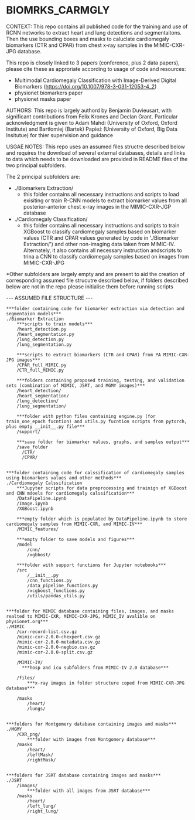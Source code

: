 # BIOMRKS_CARMGLY

CONTEXT:
This repo contains all published code for the training and use of RCNN networks to extract heart and lung detections and segmentaitons. Then the use bounding boxes and masks to caluclate cardiomegaly biomarkers (CTR and CPAR) from chest x-ray samples in the MIMIC-CXR-JPG database.

This repo is closely linked to 3 papers (conference, plus 2 data papers), please cite these as approriate according to usage of code and resources:
- Multimodal Cardiomegaly Classification with Image-Derived Digital Biomarkers (https://doi.org/10.1007/978-3-031-12053-4_2)
- physionet biomarkers paper
- physionet masks paper

AUTHORS:
This repo is largely authord by Benjamin Duvieusart, with significant contributions from Felix Krones and Declan Grant. Particular acknowledgment is given to Adam Mahdi (University of Oxford, Oxford Institute) and Bartłomiej (Bartek) Papież (University of Oxford, Big Data Insitutue) for thier supervision and guidance

USGAE NOTES:
This repo uses an assumed files structre described below and requires the download of several external databases, details and links to data which needs to be downloaded are provided in README files of the two principal subfolders. 

The 2 principal subfolders are:
- ./Biomarkers Extraction/ 
  - this folder contains all necessary instructions and scripts to load exisiting or train R-CNN models to extract biomarker values from all posterior-anterior chest x-ray images in the MIMIC-CXR-JGP database
- ./Cardiomegaly Classification/
  - this folder contains all necessary instructions and scripts to train XGBoost to classify cardiomegaly samples based on biomarker values (CTR and CPAR values generated by code in './Biomarker Extraction/') and other non-imaging data taken from MIMIC-IV. Alternately, it also contains all necessary instruction andscripts to trina a CNN to classify cardiomegaly samples based on images from MIMIC-CXR-JPG

*Other subfolders are largely empty and are present to aid the creation of corresponding assumed file strucutre described below, if folders described below are not in the repo please initialise them before running scripts


--- ASSUMED FILE STRUCTURE ---
  
    ***folder containing code for biomarker extraction via detection and segmentaion models***
    ./Biomarker Extraction
        ***scripts to train models***
        /heart_detection.py 
        /heart_segmentation.py
        /lung_detection.py
        /lung_segmentation.py

        ***scripts to extract biomarkers (CTR and CPAR) from PA MIMIC-CXR-JPG images***
        /CPAR_full_MIMIC.py
        /CTR_full_MIMIC.py

        ***folders containing proposed training, testing, and validation sets (combination of MIMIC, JSRT, and MGMY images)***
        /heart_detection/
        /heart_segmentation/
        /lung_detection/
        /lung_segmentation/

        ***folder with python files containing engine.py (for train_one_epoch fucntion) and utils.py fucntion scripts from pytorch, plus empty __init__.py file***
        /support/
        
        ***save folder for biomarker values, graphs, and samples output***
        /save_folder
          /CTR/
          /CPAR/

    
    ***folder containing code for calssification of cardiomegaly samples using biomarkers values and other methods***
    ./Cardiomegaly Calssification
        ***Jupyter scripts for data preprocessing and trainign of XGBoost and CNN mdoels for cardiomegaly calssification***
        /DataPipeline.ipynb
        /Image.ipynb
        /XGBoost.ipynb

        ***empty folder which is populated by DataPipeline.ipynb to store cardiomegaly samples from MIMIC-CXR, and MIMIC-IV*** 
        /MIMIC_features/

        ***empty folder to save models and figures*** 
        /model
            /cnn/
            /xgbbost/

        ***folder with support functions for Jupyter notebooks***
        /src
            /__init__.py
            /cnn_functions.py
            /data_pipeline_functions.py
            /xcgboost_functions.py
            /utils/pandas_utils.py


    ***folder for MIMIC database containing files, images, and masks realted to MIMIC-CXR, MIMIC-CXR-JPG, MIMIC_IV avalible on physionet.org***
    ./MIMIC 
        /cxr-record-list.csv.gz
        /mimic-cxr-2.0.0-chexpert.csv.gz
        /mimic-cxr-2.0.0-metadata.csv.gz
        /mimic-cxr-2.0.0-negbio.csv.gz
        /mimic-cxr-2.0.0-split.csv.gz
        
        /MIMIC-IV/ 
          ***hosp and icu subfolders from MIMIC-IV 2.0 database*** 
        
        /files/
            ***x-ray images in folder structure coped from MIMIC-CXR-JPG database***
            
        /masks
            /heart/
            /lungs/


    ***folders for Montgomery database containing images and masks***
    ./MGMY
        /CXR_png/
            ***folder with images from Montgomery database***
        /masks
            /heart/
            /leftMask/
            /rightMask/
            

    ***folders for JSRT database containing images and masks***
    ./JSRT
        /images/
            ***folder with all images from JSRT database***
        /masks
            /heart/
            /left_lung/
            /right_lung/
